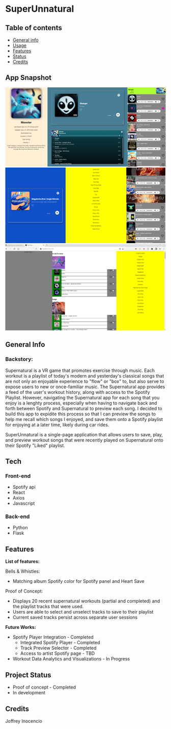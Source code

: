 # SuperUnnatural

## Table of contents

- [General info](#general-info)
- [Usage](#usage)
- [Features](#features)
- [Status](#status)
- [Credits](#credits)

## App Snapshot

<img src="./media/iter2.png" height=50%>
<img src="./media/iter1.png" height=50%>
<img src="./media/proof-of-concept.png" height=50%>

## General Info

### Backstory:

Supernatural is a VR game that promotes exercise through music. Each workout is a playlist of today's modern and yesterday's classical songs that are not only an enjoyable experience to "flow" or "box" to, but also serve to expose users to new or once-familiar music. The Supernatural app provides a feed of the user's workout history, along with access to the Spotify Playlist. However, navigating the Supernatural app for each song that you enjoy is a lenghty process, especially when having to navigate back and forth between Spotify and Supernatural to preview each song. I decided to build this app to expidite this process so that I can preview the songs to help me recall which songs I enjoyed, and save them onto a Spotify playlist for enjoying at a later time, likely during car rides.

SuperUnnatural is a single-page application that allows users to save, play, and preview workout songs that were recently played on Supernatural onto their Spotify "Liked" playlist.

## Tech

### Front-end

- Spotify api
- React
- Axios
- Javascript

### Back-end

- Python
- Flask

## Features

**List of features:**

Bells & Whistles:

- Matching album Spotify color for Spotify panel and Heart Save

Proof of Concept:

- Displays 20 recent supernatural workouts (partial and completed) and the playlist tracks that were used.
- Users are able to select and unselect tracks to save to their playlist
- Current saved tracks persist across separate user sessions

**Future Works:**

- Spotify Player Integration - Completed
  - Integrated Spotify Player - Completed
  - Track Preview Selector - Completed
  - Access to artist Spotify page - TBD
- Workout Data Analytics and Visualizations - In Progress

## Project Status

- Proof of concept - Completed
- In development

## Credits

Joffrey Inocencio
